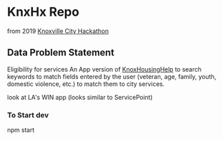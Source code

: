 # KnxHx Repo
from 2019 [Knoxville City Hackathon](https://www.knxhx.org)

## Data Problem Statement
Eligibility for services
An App version of [KnoxHousingHelp](www.knoxhousinghelp.com) to search keywords to match fields entered by the user (veteran, age, family, youth, domestic violence, etc.) to match them to city services.

look at LA's WIN app (looks similar to ServicePoint)

### To Start dev

npm start